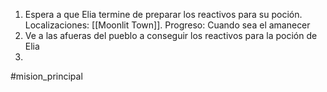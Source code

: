 1. Espera a que Elia termine de preparar los reactivos para su poción. Localizaciones: [[Moonlit Town]]. Progreso: Cuando sea el amanecer
2. Ve a las afueras del pueblo a conseguir los reactivos para la poción de Elia
3. 
#mision_principal